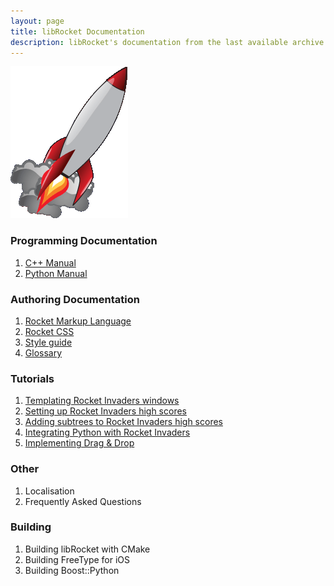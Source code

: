 ```yaml
---
layout: page
title: libRocket Documentation
description: libRocket's documentation from the last available archive.org snapshot 
---
```


![rocket-home](assets/rocket-home.gif)

### Programming Documentation

1. [C++ Manual](pages/cpp_manual.html)
2. [Python Manual](pages/python_manual.html)

### Authoring Documentation 

1. [Rocket Markup Language](pages/rml.html)
2. [Rocket CSS](pages/rcss.html)
3. [Style guide](pages/style_guide.html) 
4. [Glossary](pages/glossary.html) 

### Tutorials

1. [Templating Rocket Invaders windows](pages/tutorials/window_template.html)
2. [Setting up Rocket Invaders high scores](pages/tutorials/datagrid.html)
3. [Adding subtrees to Rocket Invaders high scores](pages/tutorials/datagrid_tree.html)
4. [Integrating Python with Rocket Invaders](pages/tutorials/python_event_system.html)
5. [Implementing Drag & Drop](pages/tutorials/dragging.html)

### Other

1. Localisation
2. Frequently Asked Questions

### Building

1. Building libRocket with CMake
2. Building FreeType for iOS
3. Building Boost::Python